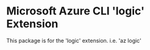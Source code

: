 Microsoft Azure CLI 'logic' Extension
==========================================

This package is for the 'logic' extension.
i.e. 'az logic'
